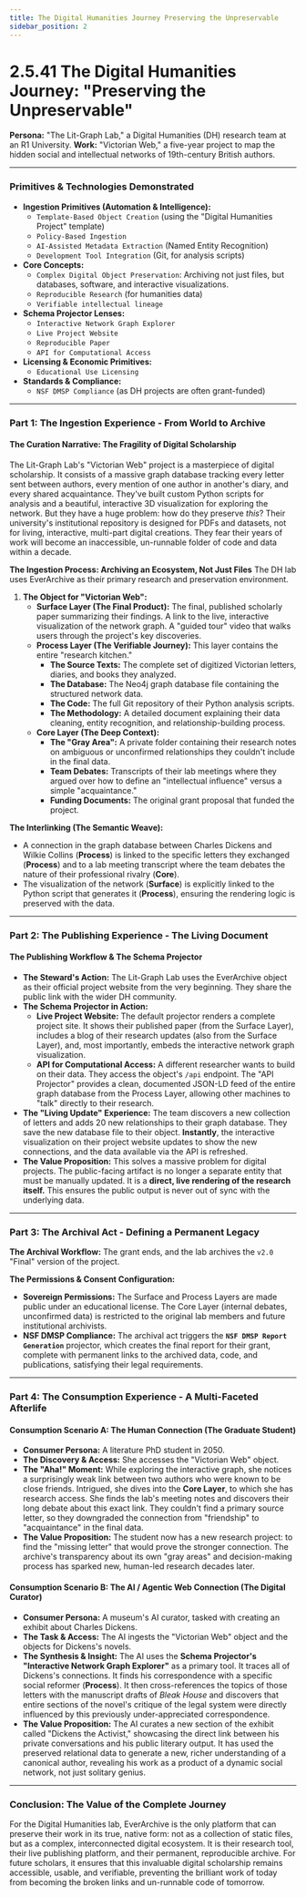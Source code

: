 ```yaml
---
title: The Digital Humanities Journey Preserving the Unpreservable
sidebar_position: 2
---
```


# 2.5.41 The Digital Humanities Journey: "Preserving the Unpreservable"

**Persona:** "The Lit-Graph Lab," a Digital Humanities (DH) research team at an R1 University.
**Work:** "Victorian Web," a five-year project to map the hidden social and intellectual networks of 19th-century British authors.

---

### **Primitives & Technologies Demonstrated**

*   **Ingestion Primitives (Automation & Intelligence):**
    *   `Template-Based Object Creation` (using the "Digital Humanities Project" template)
    *   `Policy-Based Ingestion`
    *   `AI-Assisted Metadata Extraction` (Named Entity Recognition)
    *   `Development Tool Integration` (Git, for analysis scripts)
*   **Core Concepts:**
    *   `Complex Digital Object Preservation`: Archiving not just files, but databases, software, and interactive visualizations.
    *   `Reproducible Research` (for humanities data)
    *   `Verifiable intellectual lineage`
*   **Schema Projector Lenses:**
    *   `Interactive Network Graph Explorer`
    *   `Live Project Website`
    *   `Reproducible Paper`
    *   `API for Computational Access`
*   **Licensing & Economic Primitives:**
    *   `Educational Use Licensing`
*   **Standards & Compliance:**
    *   `NSF DMSP Compliance` (as DH projects are often grant-funded)

---

### **Part 1: The Ingestion Experience - From World to Archive**

#### **The Curation Narrative: The Fragility of Digital Scholarship**
The Lit-Graph Lab's "Victorian Web" project is a masterpiece of digital scholarship. It consists of a massive graph database tracking every letter sent between authors, every mention of one author in another's diary, and every shared acquaintance. They've built custom Python scripts for analysis and a beautiful, interactive 3D visualization for exploring the network. But they have a huge problem: how do they preserve *this*? Their university's institutional repository is designed for PDFs and datasets, not for living, interactive, multi-part digital creations. They fear their years of work will become an inaccessible, un-runnable folder of code and data within a decade.

**The Ingestion Process: Archiving an Ecosystem, Not Just Files**
The DH lab uses EverArchive as their primary research and preservation environment.

1.  **The Object for "Victorian Web":**
    *   **Surface Layer (The Final Product):** The final, published scholarly paper summarizing their findings. A link to the live, interactive visualization of the network graph. A "guided tour" video that walks users through the project's key discoveries.
    *   **Process Layer (The Verifiable Journey):** This layer contains the entire "research kitchen."
        *   **The Source Texts:** The complete set of digitized Victorian letters, diaries, and books they analyzed.
        *   **The Database:** The Neo4j graph database file containing the structured network data.
        *   **The Code:** The full Git repository of their Python analysis scripts.
        *   **The Methodology:** A detailed document explaining their data cleaning, entity recognition, and relationship-building process.
    *   **Core Layer (The Deep Context):**
        *   **The "Gray Area":** A private folder containing their research notes on ambiguous or unconfirmed relationships they couldn't include in the final data.
        *   **Team Debates:** Transcripts of their lab meetings where they argued over how to define an "intellectual influence" versus a simple "acquaintance."
        *   **Funding Documents:** The original grant proposal that funded the project.

**The Interlinking (The Semantic Weave):**
*   A connection in the graph database between Charles Dickens and Wilkie Collins (**Process**) is linked to the specific letters they exchanged (**Process**) and to a lab meeting transcript where the team debates the nature of their professional rivalry (**Core**).
*   The visualization of the network (**Surface**) is explicitly linked to the Python script that generates it (**Process**), ensuring the rendering logic is preserved with the data.

---

### **Part 2: The Publishing Experience - The Living Document**

#### **The Publishing Workflow & The Schema Projector**
*   **The Steward's Action:** The Lit-Graph Lab uses the EverArchive object as their official project website from the very beginning. They share the public link with the wider DH community.
*   **The Schema Projector in Action:**
    *   **Live Project Website:** The default projector renders a complete project site. It shows their published paper (from the Surface Layer), includes a blog of their research updates (also from the Surface Layer), and, most importantly, embeds the interactive network graph visualization.
    *   **API for Computational Access:** A different researcher wants to build on their data. They access the object's `/api` endpoint. The "API Projector" provides a clean, documented JSON-LD feed of the entire graph database from the Process Layer, allowing other machines to "talk" directly to their research.
*   **The "Living Update" Experience:** The team discovers a new collection of letters and adds 20 new relationships to their graph database. They save the new database file to their object. **Instantly**, the interactive visualization on their project website updates to show the new connections, and the data available via the API is refreshed.
*   **The Value Proposition:** This solves a massive problem for digital projects. The public-facing artifact is no longer a separate entity that must be manually updated. It is a **direct, live rendering of the research itself.** This ensures the public output is never out of sync with the underlying data.

---

### **Part 3: The Archival Act - Defining a Permanent Legacy**

**The Archival Workflow:**
The grant ends, and the lab archives the `v2.0` "Final" version of the project.

**The Permissions & Consent Configuration:**
*   **Sovereign Permissions:** The Surface and Process Layers are made public under an educational license. The Core Layer (internal debates, unconfirmed data) is restricted to the original lab members and future institutional archivists.
*   **NSF DMSP Compliance:** The archival act triggers the **`NSF DMSP Report Generation`** projector, which creates the final report for their grant, complete with permanent links to the archived data, code, and publications, satisfying their legal requirements.

---

### **Part 4: The Consumption Experience - A Multi-Faceted Afterlife**

#### **Consumption Scenario A: The Human Connection (The Graduate Student)**
*   **Consumer Persona:** A literature PhD student in 2050.
*   **The Discovery & Access:** She accesses the "Victorian Web" object.
*   **The "Aha!" Moment:** While exploring the interactive graph, she notices a surprisingly weak link between two authors who were known to be close friends. Intrigued, she dives into the **Core Layer**, to which she has research access. She finds the lab's meeting notes and discovers their long debate about this exact link. They couldn't find a primary source letter, so they downgraded the connection from "friendship" to "acquaintance" in the final data.
*   **The Value Proposition:** The student now has a new research project: to find the "missing letter" that would prove the stronger connection. The archive's transparency about its own "gray areas" and decision-making process has sparked new, human-led research decades later.

#### **Consumption Scenario B: The AI / Agentic Web Connection (The Digital Curator)**
*   **Consumer Persona:** A museum's AI curator, tasked with creating an exhibit about Charles Dickens.
*   **The Task & Access:** The AI ingests the "Victorian Web" object and the objects for Dickens's novels.
*   **The Synthesis & Insight:** The AI uses the **Schema Projector's "Interactive Network Graph Explorer"** as a primary tool. It traces all of Dickens's connections. It finds his correspondence with a specific social reformer (**Process**). It then cross-references the topics of those letters with the manuscript drafts of *Bleak House* and discovers that entire sections of the novel's critique of the legal system were directly influenced by this previously under-appreciated correspondence.
*   **The Value Proposition:** The AI curates a new section of the exhibit called "Dickens the Activist," showcasing the direct link between his private conversations and his public literary output. It has used the preserved relational data to generate a new, richer understanding of a canonical author, revealing his work as a product of a dynamic social network, not just solitary genius.

---

### **Conclusion: The Value of the Complete Journey**
For the Digital Humanities lab, EverArchive is the only platform that can preserve their work in its true, native form: not as a collection of static files, but as a complex, interconnected digital ecosystem. It is their research tool, their live publishing platform, and their permanent, reproducible archive. For future scholars, it ensures that this invaluable digital scholarship remains accessible, usable, and verifiable, preventing the brilliant work of today from becoming the broken links and un-runnable code of tomorrow.